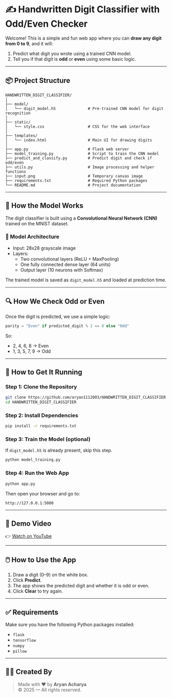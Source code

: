 # ✍️ Handwritten Digit Classifier with Odd/Even Checker

Welcome! This is a simple and fun web app where you can **draw any digit from 0 to 9**, and it will:
1. Predict what digit you wrote using a trained CNN model.
2. Tell you if that digit is **odd** or **even** using some basic logic.

---

## 📦 Project Structure

```
HANDWRITTEN_DIGIT_CLASSIFIER/
│
├── model/
│   └── digit_model.h5              # Pre-trained CNN model for digit recognition
│
├── static/
│   └── style.css                   # CSS for the web interface
│
├── templates/
│   └── index.html                  # Main UI for drawing digits
│
├── app.py                          # Flask web server
├── model_training.py               # Script to train the CNN model
├── predict_and_classify.py         # Predict digit and check if odd/even
├── utils.py                        # Image processing and helper functions
├── input.png                       # Temporary canvas image
├── requirements.txt                # Required Python packages
└── README.md                       # Project documentation
```

---

## 🧠 How the Model Works

The digit classifier is built using a **Convolutional Neural Network (CNN)** trained on the MNIST dataset.

### 📐 Model Architecture
- Input: 28x28 grayscale image
- Layers:
  - Two convolutional layers (ReLU + MaxPooling)
  - One fully connected dense layer (64 units)
  - Output layer (10 neurons with Softmax)

The trained model is saved as `digit_model.h5` and loaded at prediction time.

---

## 🔍 How We Check Odd or Even

Once the digit is predicted, we use a simple logic:

```python
parity = "Even" if predicted_digit % 2 == 0 else "Odd"
```

So:
- 2, 4, 6, 8 → Even
- 1, 3, 5, 7, 9 → Odd

---

## 🚀 How to Get It Running

### Step 1: Clone the Repository

```bash
git clone https://github.com/aryan1112003/HANDWRITTEN_DIGIT_CLASSIFIER.git
cd HANDWRITTEN_DIGIT_CLASSIFIER
```

### Step 2: Install Dependencies

```bash
pip install -r requirements.txt
```

### Step 3: Train the Model (optional)

If `digit_model.h5` is already present, skip this step.

```bash
python model_training.py
```

### Step 4: Run the Web App

```bash
python app.py
```

Then open your browser and go to:

```
http://127.0.0.1:5000
```

---

## 🎥 Demo Video

👉 [Watch on YouTube](https://youtu.be/bbZL2fxtNKU)

---

## 🖱️ How to Use the App

1. Draw a digit (0–9) on the white box.
2. Click **Predict**.
3. The app shows the predicted digit and whether it is odd or even.
4. Click **Clear** to try again.

---

## ✅ Requirements

Make sure you have the following Python packages installed:

- `flask`
- `tensorflow`
- `numpy`
- `pillow`

---

## 👨‍🎨 Created By

> Made with ❤️ by **Aryan Acharya**  
> © 2025 — All rights reserved.
